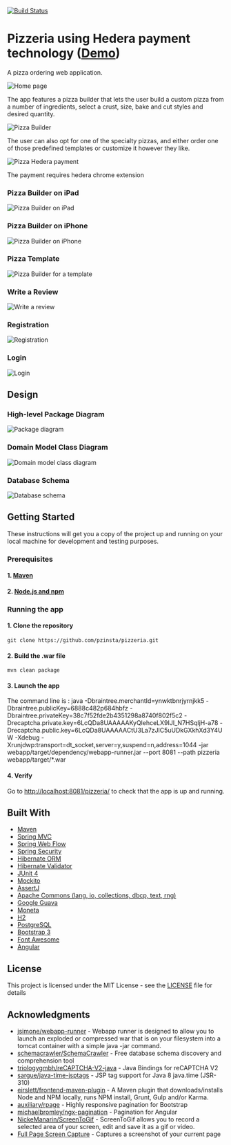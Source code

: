 [![Build Status](https://travis-ci.org/pzinsta/pizzeria.svg?branch=master)](https://travis-ci.org/pzinsta/pizzeria)

# Pizzeria using Hedera payment technology ([Demo](https://pizzeria-pzinsta.herokuapp.com/))

A pizza ordering web application. 

![Home page](documentation/home.png?raw=true)

The app features a pizza builder that lets the user build a custom pizza from a number of 
ingredients, select a crust, size, bake and cut styles and desired quantity.

![Pizza Builder](documentation/builder.png?raw=true)

The user can also opt for one of the specialty pizzas, and either order one of those predefined templates or customize it however they like.

![Pizza Hedera payment](documentation/payment.png?raw=true)

The payment requires hedera chrome extension
### Pizza Builder on iPad

![Pizza Builder on iPad](documentation/gifs/builder_ipad.gif?raw=true)

### Pizza Builder on iPhone

![Pizza Builder on iPhone](documentation/gifs/builder_mobile.gif?raw=true)

### Pizza Template

![Pizza Builder for a template](documentation/gifs/builder_template_mobile.gif?raw=true)


### Write a Review

![Write a review](documentation/gifs/write_review_mobile.gif?raw=true)

### Registration

![Registration](documentation/gifs/registration_mobile.gif?raw=true)

### Login

![Login](documentation/gifs/login_mobile.gif?raw=true)

## Design

### High-level Package Diagram

![Package diagram](https://rawgit.com/pzinsta/pizzeria/master/documentation/package_diagram.svg)

### Domain Model Class Diagram

![Domain model class diagram](https://rawgit.com/pzinsta/pizzeria/master/documentation/domain_model_class_diagram.svg)

### Database Schema

![Database schema](https://rawgit.com/pzinsta/pizzeria/master/documentation/database_schema.svg)

## Getting Started

These instructions will get you a copy of the project up and running on your local machine for development and testing purposes.

### Prerequisites

#### 1. [Maven](https://maven.apache.org/download.cgi)
#### 2. [Node.js and npm](https://nodejs.org/en/)

### Running the app

#### 1. Clone the repository

```
git clone https://github.com/pzinsta/pizzeria.git
```

#### 2. Build the .war file

```
mvn clean package
```

#### 3. Launch the app

The command line is : 
 java -Dbraintree.merchantId=ynwktbnrjyrnjkk5 -Dbraintree.publicKey=6888c482p684hbfz -Dbraintree.privateKey=38c7f52fde2b4351298a8740f802f5c2 -Drecaptcha.private.key=6LcQDa8UAAAAAKyQlehceLX9IJI_N7HSqljH-a78 -Drecaptcha.public.key=6LcQDa8UAAAAACtU3La7zJlC5uUDkGXkhXd3Y4UW -Xdebug -Xrunjdwp:transport=dt_socket,server=y,suspend=n,address=1044 -jar webapp/target/dependency/webapp-runner.jar --port 8081 --path pizzeria webapp/target/*.war



#### 4. Verify

Go to [http://localhost:8081/pizzeria/](http://localhost:8081/pizzeria/) to check that the app is up and running.

## Built With

* [Maven](https://maven.apache.org/)
* [Spring MVC](https://docs.spring.io/spring/docs/current/spring-framework-reference/web.html)
* [Spring Web Flow](https://projects.spring.io/spring-webflow/)
* [Spring Security](https://projects.spring.io/spring-security/)
* [Hibernate ORM](http://hibernate.org/orm/)
* [Hibernate Validator](http://hibernate.org/validator/)
* [JUnit 4](https://junit.org/junit4/)
* [Mockito](http://site.mockito.org/)
* [AssertJ](http://joel-costigliola.github.io/assertj/)
* [Apache Commons (lang, io, collections, dbcp, text, rng)](https://commons.apache.org/)
* [Google Guava](https://github.com/google/guava)
* [Moneta](http://javamoney.github.io/ri.html)
* [H2](http://www.h2database.com/)
* [PostgreSQL](https://www.postgresql.org/)
* [Bootstrap 3](http://getbootstrap.com/docs/3.3/) 
* [Font Awesome](https://fontawesome.com/v4.7.0/) 
* [Angular](https://angular.io/) 

## License

This project is licensed under the MIT License - see the [LICENSE](LICENSE) file for details

## Acknowledgments

* [jsimone/webapp-runner](https://github.com/jsimone/webapp-runner) - Webapp runner is designed to allow you to launch an exploded or compressed war that is on your filesystem into a tomcat container with a simple java -jar command.
* [schemacrawler/SchemaCrawler](https://github.com/schemacrawler/SchemaCrawler) - Free database schema discovery and comprehension tool
* [triologygmbh/reCAPTCHA-V2-java](https://github.com/triologygmbh/reCAPTCHA-V2-java) - Java Bindings for reCAPTCHA V2
* [sargue/java-time-jsptags](https://github.com/sargue/java-time-jsptags) - JSP tag support for Java 8 java.time (JSR-310)
* [eirslett/frontend-maven-plugin](https://github.com/eirslett/frontend-maven-plugin) - A Maven plugin that downloads/installs Node and NPM locally, runs NPM install, Grunt, Gulp and/or Karma.
* [auxiliary/rpage](https://github.com/auxiliary/rpage) - Highly responsive pagination for Bootstrap
* [michaelbromley/ngx-pagination](https://github.com/michaelbromley/ngx-pagination) - Pagination for Angular
* [NickeManarin/ScreenToGif](https://github.com/NickeManarin/ScreenToGif) - ScreenToGif allows you to record a selected area of your screen, edit and save it as a gif or video.
* [Full Page Screen Capture](https://chrome.google.com/webstore/detail/full-page-screen-capture/fdpohaocaechififmbbbbbknoalclacl) - Captures a screenshot of your current page
